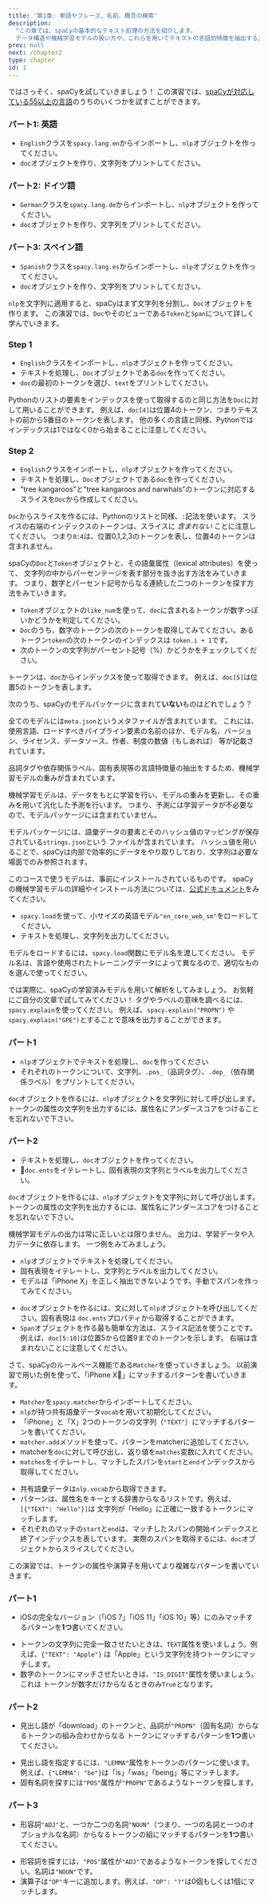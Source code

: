 ```yaml
---
title: '第1章: 単語やフレーズ、名前、概念の検索'
description:
  "この章では、spaCyの基本的なテキスト処理の方法を紹介します。
  データ構造や機械学習モデルの扱い方や、これらを用いてテキストの言語的特徴を抽出する方法を学んでいきます。"
prev: null
next: /chapter2
type: chapter
id: 1
---
```


<exercise id="1" title="はじめに" type="slides">

<slides source="chapter1_01_introduction-to-spacy">
</slides>

</exercise>

<exercise id="2" title="spaCyを使ってみる">

ではさっそく、spaCyを試していきましょう！ この演習では、[spaCyが対応している55以上の言語](https://spacy.io/usage/models#languages)のうちのいくつかを試すことができます。

### パート1: 英語

- `English`クラスを`spacy.lang.en`からインポートし、`nlp`オブジェクトを作ってください。
- `doc`オブジェクトを作り、文字列をプリントしてください。

<codeblock id="01_02_01">
</codeblock>

### パート2: ドイツ語

- `German`クラスを`spacy.lang.de`からインポートし、`nlp`オブジェクトを作ってください。
- `doc`オブジェクトを作り、文字列をプリントしてください。

<codeblock id="01_02_02">
</codeblock>

### パート3: スペイン語

- `Spanish`クラスを`spacy.lang.es`からインポートし、`nlp`オブジェクトを作ってください。
- `doc`オブジェクトを作り、文字列をプリントしてください。

<codeblock id="01_02_03">
</codeblock>

</exercise>

<exercise id="3" title="ドキュメントとスパンとトークン">

`nlp`を文字列に適用すると、spaCyはまず文字列を分割し、`Doc`オブジェクトを作ります。
この演習では、`Doc`やそのビューである`Token`と`Span`について詳しく学んでいきます。

### Step 1

- `English`クラスをインポートし、`nlp`オブジェクトを作ってください。
- テキストを処理し、`Doc`オブジェクトである`doc`を作ってください。
- `doc`の最初のトークンを選び、`text`をプリントしてください。

<codeblock id="01_03_01">

Pythonのリストの要素をインデックスを使って取得するのと同じ方法を`Doc`に対して用いることができます。
例えば、`doc[4]`は位置4のトークン、つまりテキストの前から5番目のトークンを表します。
他の多くの言語と同様、Pythonではインデックスは1ではなく0から始まることに注意してください。

</codeblock>

### Step 2

- `English`クラスをインポートし、`nlp`オブジェクトを作ってください。
- テキストを処理し、`Doc`オブジェクトである`doc`を作ってください。
- "tree kangaroos"と"tree kangaroos and narwhals"のトークンに対応するスライスを`Doc`から作成してください。

<codeblock id="01_03_02">

`Doc`からスライスを作るには、Pythonのリストと同様、`:`記法を使います。
スライスの右端のインデックスのトークンは、スライスに _含まれない_ ことに注意してください。
つまり`0:4`は、位置0,1,2,3のトークンを表し、位置4のトークンは含まれません。

</codeblock>

</exercise>

<exercise id="4" title="語彙の属性">

spaCyの`Doc`と`Token`オブジェクトと、その語彙属性（lexical attributes）を使って、
文字列の中からパーセンテージを表す部分を抜き出す方法をみていきます。
つまり、数字とパーセント記号からなる連続した二つのトークンを探す方法をみていきます。

- `Token`オブジェクトの`like_num`を使って、`doc`に含まれるトークンが数字っぽいかどうかを判定してください。
- `Doc`のうち、数字のトークンの次のトークンを取得してみてください。あるトークン`token`の次のトークンのインデックスは
  `token.i + 1`です。
- 次のトークンの文字列がパーセント記号（%）かどうかをチェックしてください。

<codeblock id="01_04">

トークンは、`doc`からインデックスを使って取得できます。
例えば、`doc[5]`は位置5のトークンを表します。

</codeblock>

</exercise>

<exercise id="5" title="機械学習モデル" type="slides">

<slides source="chapter1_02_statistical-models">
</slides>

</exercise>

<exercise id="6" title="Model packages" type="choice">

次のうち、spaCyのモデルパッケージに含まれて**いない**ものはどれでしょう？

<choice>
<opt text="言語、パイプライン、ライセンスが記載されているメタファイル">

全てのモデルには`meta.json`というメタファイルが含まれています。
これには、使用言語、ロードすべきパイプライン要素の名前のほか、モデル名、バージョン、ライセンス、データソース、作者、制度の数値（もしあれば）
等が記載されています。

</opt>
<opt text="機械学習モデルの重み">

品詞タグや依存関係ラベル、固有表現等の言語特徴量の抽出をするため、機械学習モデルの重みが含まれています。

</opt>
<opt correct="true" text="機械学習モデル作成につかったラベル付きデータ">

機械学習モデルは、データをもとに学習を行い、モデルの重みを更新し、その重みを用いて汎化した予測を行います。
つまり、予測には学習データが不必要なので、モデルパッケージには含まれていません。

</opt>
<opt text="モデルの語彙データの文字列と、そのハッシュ値">

モデルパッケージには、語彙データの要素とそのハッシュ値のマッピングが保存されている`strings.json`という
ファイルが含まれています。
ハッシュ値を用いることで、spaCyは内部で効率的にデータをやり取りしており、文字列は必要な場面でのみ参照されます。

</opt>
</choice>

</exercise>

<exercise id="7" title="モデルのロード">

このコースで使うモデルは、事前にインストールされているものです。
spaCyの機械学習モデルの詳細やインストール方法については、[公式ドキュメント](https://spacy.io/usage/models)をみてください。

- `spacy.load`を使って、小サイズの英語モデル`"en_core_web_sm"`をロードしてください。
- テキストを処理し、文字列を出力してください。

<codeblock id="01_07">

モデルをロードするには、`spacy.load`関数にモデル名を渡してください。
モデル名は、言語や使用されたトレーニングデータによって異なるので、適切なものを選んで使ってください。

</codeblock>

</exercise>

<exercise id="8" title="言語特徴量の解析">

では実際に、spaCyの学習済みモデルを用いて解析をしてみましょう。
お気軽にご自分の文章で試してみてください！
タグやラベルの意味を調べるには、`spacy.explain`を使ってください。
例えば、`spacy.explain("PROPN")` や `spacy.explain("GPE")`とすることで意味を出力することができます。

### パート1

- `nlp`オブジェクトでテキストを処理し、`doc`を作ってください
- それぞれのトークンについて、文字列、`.pos_`（品詞タグ）、`.dep_`（依存関係ラベル）をプリントしてください。

<codeblock id="01_08_01">

`doc`オブジェクトを作るには、`nlp`オブジェクトを文字列に対して呼び出します。
トークンの属性の文字列を出力するには、属性名にアンダースコアをつけることを忘れないで下さい。

</codeblock>

### パート2

- テキストを処理し、`doc`オブジェクトを作ってください。
- `doc.ents`をイテレートし、固有表現の文字列とラベルを出力してください。

<codeblock id="01_08_02">

`doc`オブジェクトを作るには、`nlp`オブジェクトを文字列に対して呼び出します。
トークンの属性の文字列を出力するには、属性名にアンダースコアをつけることを忘れないで下さい。

</codeblock>

</exercise>

<exercise id="9" title="文脈に基づいた固有表現抽出">

機械学習モデルの出力は常に正しいとは限りません。
出力は、学習データや入力データに依存します。
一つ例をみてみましょう。

- `nlp`オブジェクトでテキストを処理してください。
- 固有表現をイテレートし、文字列とラベルを出力してください。
- モデルは「iPhone X」を正しく抽出できないようです。手動でスパンを作ってみてください。

<codeblock id="01_09">

- `doc`オブジェクトを作るには、文に対して`nlp`オブジェクトを呼び出してください。固有表現は
  `doc.ents`プロパティから取得することができます。
- `Span`オブジェクトを作る最も簡単な方法は、スライス記法を使うことです。例えば、`doc[5:10]`は位置5から位置9までのトークンを示します。
  右端は含まれないことに注意してください。

</codeblock>

</exercise>

<exercise id="10" title="ルールベースマッチ" type="slides">

<slides source="chapter1_03_rule-based-matching">
</slides>

</exercise>

<exercise id="11" title="Matcherを使う">

さて、spaCyのルールベース機能である`Matcher`を使っていきましょう。
以前演習で用いた例を使って、「iPhone X」にマッチするパターンを書いていきます。

- `Matcher`を`spacy.matcher`からインポートしてください。
- `nlp`が持つ共有語彙データ`vocab`を用いて初期化してください。
- 「iPhone」と「X」2つのトークンの文字列（`"TEXT"`）にマッチするパターンを書いてください。
- `matcher.add`メソッドを使って、パターンをmatcherに追加してください。
- matcherを`doc`に対して呼び出し、返り値を`matches`変数に入れてください。
- `matches`をイテレートし、マッチしたスパンを`start`と`end`インデックスから取得してください。

<codeblock id="01_11">

- 共有語彙データは`nlp.vocab`から取得できます。
- パターンは、属性名をキーとする辞書からなるリストです。例えば、`[{"TEXT": "Hello"}]`は
  文字列が「Hello」に正確に一致するトークンにマッチします。
- それぞれのマッチの`start`と`end`は、マッチしたスパンの開始インデックスと終了インデックスを表しています。
  実際のスパンを取得するには、`doc`オブジェクトからスライスしてください。

</codeblock>

</exercise>

<exercise id="12" title="パターンを書く">

この演習では、トークンの属性や演算子を用いてより複雑なパターンを書いていきます。

### パート1

- iOSの完全なバージョン（「iOS 7」「iOS 11」「iOS 10」等）にのみマッチするパターンを**1つ**書いてください。

<codeblock id="01_12_01">

- トークンの文字列に完全一致させたいときは、`TEXT`属性を使いましょう。例えば、`{"TEXT": "Apple"}`
  は「Apple」という文字列を持つトークンにマッチします。
- 数字のトークンにマッチさせたいときは、`"IS_DIGIT"`属性を使いましょう。これは
  トークンが数字だけからなるときのみ`True`となります。

</codeblock>

### パート2

- 見出し語が「download」のトークンと、品詞が`"PROPN"`（固有名詞）からなるトークンの組み合わせからなる
  トークンにマッチするパターンを**1つ**書いてください。

<codeblock id="01_12_02">

- 見出し語を指定するには、`"LEMMA"`属性をトークンのパターンに使います。
  例えば、`{"LEMMA": "be"}`は「is」「was」「being」等にマッチします。
- 固有名詞を探すには`"POS"`属性が`"PROPN"`であるようなトークンを探します。

</codeblock>

### パート3

- 形容詞`"ADJ"`と、一つか二つの名詞`"NOUN"`（つまり、一つの名詞と一つのオプショナルな名詞）からなるトークンの組にマッチするパターンを**1つ**書いてください。

<codeblock id="01_12_03">

- 形容詞を探すには、`"POS"`属性が`"ADJ"`であるようなトークンを探してください。名詞は`"NOUN"`です。
- 演算子は`"OP"`キーに追加します。例えば、`"OP": "?"`は0個もしくは1個にマッチします。

</codeblock>

</exercise>
